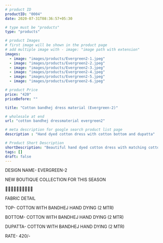 ```yaml
---
# product ID
productID: "0004"
date: 2020-07-31T08:36:57+05:30

# type must be "products"
type: "products"

# product Images
# first image will be shown in the product page
# add multiple image with - image: "image path with extension"
images:
  - image: "images/products/Evergreen2-1.jpeg"
  - image: "images/products/Evergreen2-2.jpeg"
  - image: "images/products/Evergreen2-3.jpeg"
  - image: "images/products/Evergreen2-4.jpeg"
  - image: "images/products/Evergreen2-5.jpeg"
  - image: "images/products/Evergreen2-6.jpeg"

# product Price
price: "420"
priceBefore: ""

title: "Cotton bandhej dress material (Evergreen-2)"

# wholesale at end 
url: "cotton bandhej dressmaterial evergreen2"

# meta description for google search product list page
description : "Hand dyed cotton dress with cotton bottom and dupatta"

# Product Short Description
shortDescription: "Beautiful hand dyed cotton dress with matching cottom bottom and dupatta."
tags: []
draft: false
---
```

DESIGN NAME- EVERGREEN-2

NEW BOUTIQUE COLLECTION FOR THIS SEASON

🌷🌷🌷🌷🌷🌷🌷🌷🌷🌷

FABRIC DETAIL

TOP- COTTON WITH BANDHEJ HAND DYING (2 MTR)

BOTTOM- COTTON WITH BANDHEJ HAND DYING (2 MTR)

DUPATTA- COTTON WITH BANDHEJ HAND DYING (2 MTR)

RATE- 420/-
